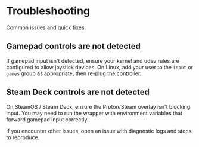 # Troubleshooting

Common issues and quick fixes.

## Gamepad controls are not detected

If gamepad input isn't detected, ensure your kernel and udev rules are configured to allow joystick devices. On Linux, add your user to the `input` or `games` group as appropriate, then re-plug the controller.

## Steam Deck controls are not detected

On SteamOS / Steam Deck, ensure the Proton/Steam overlay isn't blocking input. You may need to run the wrapper with environment variables that forward gamepad input correctly.

If you encounter other issues, open an issue with diagnostic logs and steps to reproduce.
